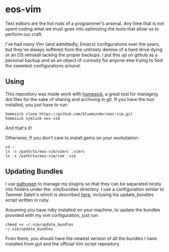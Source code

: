 # eos-vim

Text editors are the hot rods of a programmer's arsenal. Any time that is not spent coding what we must goes into optimizing the tools that allow us to perform our craft.

I've had many Vim (and admittedly, Emacs) configurations over the years, but they've always suffered from the untimely demise of a hard drive dying or an OS reinstall lacking the proper backups. I put this up on github as a personal backup and as an object of curiosity for anyone else trying to find the sweetest configurations around.

## Using

This repository was made work with [homesick](http://github.com/technicalpickles/homesick/), a great tool for managing dot files for the sake of sharing and archiving in git. If you have the tool installed, you just have to run:

    homesick clone https://github.com/blueminder/eos-vim.git
    homesick symlink eos-vim

And that's it!

Otherwise, if you don't care to install gems on your workstation:

    cd ~
    ln -s /path/to/eos-vim/vimrc .vimrc
    ln -s /path/to/eos-vim/vim .vim

## Updating Bundles

I use [pathogen](http://www.vim.org/scripts/script.php?script_id=2332) to manage my plugins so that they can be separated nicely into folders under the .vim/bundles directory. I use a configuration similar to Tammer Saleh's which is described [here](http://tammersaleh.com/posts/the-modern-vim-config-with-pathogen), inclusing his update_bundles script written in ruby.

Assuming you have ruby installed on your machine, to update the bundles provided with my vim configuration, just run:

    chmod +x ~/.vim/update_bundles
    ~/.vim/update_bundles

From there, you should have the newest version of all the bundles I have installed from gut and the official Vim script repository.
